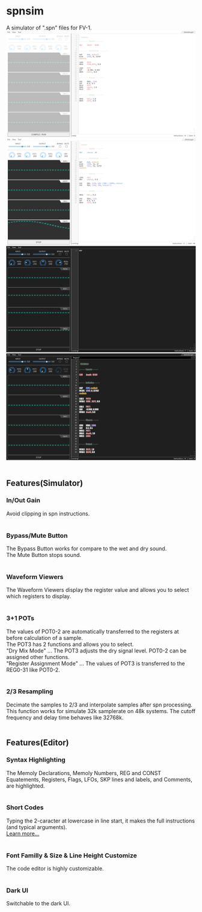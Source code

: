 # spnsim
A simulator of ".spn" files for FV-1.<br>
![0_tremolo](img/0_tremolo.png)<br>
![1_chorus](img/1_chorus.png)<br>
![2_pots](img/2_pots.png)<br>
![3_font](img/3_font.png)<br><br>

## Features(Simulator)
### In/Out Gain
Avoid clipping in spn instructions.<br><br>

### Bypass/Mute Button
The Bypass Button works for compare to the wet and dry sound.<br>
The Mute Button stops sound.<br><br>

### Waveform Viewers
The Waveform Viewers display the register value ​​and allows you to select which registers to display.<br><br>

### 3+1 POTs
The values ​​of POT0-2 are automatically transferred to the registers at before calculation of a sample.<br>
The POT3 has 2 functions and allows you to select.<br>
"Dry Mix Mode" ... The POT3 adjusts the dry signal level. POT0-2 can be assigned other functions.<br>
"Register Assignment Mode" ... The values ​​of POT3 is transferred to the REG0-31 like POT0-2.<br><br>

### 2/3 Resampling
Decimate the samples to 2/3 and interpolate samples after spn processing.<br>
This function works for simulate 32k samplerate on 48k systems. The cutoff frequency and delay time behaves like 32768k.<br><br>


## Features(Editor)
### Syntax Highlighting
The Memoly Declarations, Memoly Numbers, REG and CONST Equatements, Registers, Flags, LFOs, SKP lines and labels, and Comments, are highlighted.<br><br>

### Short Codes
Typing the 2-caracter at lowercase in line start, it makes the full instructions (and typical arguments).<br>
[Learn more...](ShortCodes.md)<br><br>

### Font Familly & Size & Line Height Customize<br>
The code editor is highly customizable.<br><br>

### Dark UI
Switchable to the dark UI.<br><br>
